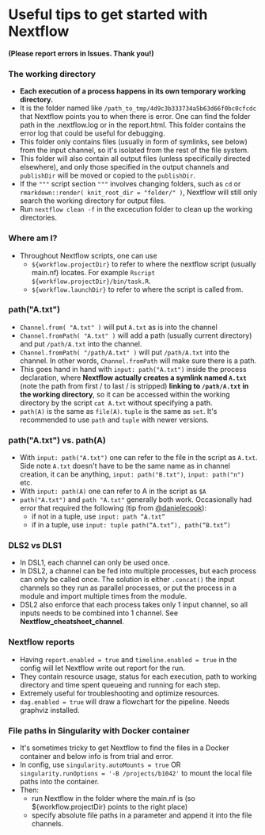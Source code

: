 # Useful tips to get started with Nextflow
**(Please report errors in Issues. Thank you!)**

### The working directory
- **Each execution of a process happens in its own temporary working directory.** 
- It is the folder named like `/path_to_tmp/4d9c3b333734a5b63d66f0bc0cfcdc` that Nextflow points you to when there is error. One can find the folder path in the .nextflow.log or in the report.html. This folder contains the error log that could be useful for debugging.
- This folder only contains files (usually in form of symlinks, see below) from the input channel, so it's isolated from the rest of the file system. 
- This folder will also contain all output files (unless specifically directed elsewhere), and only those specified in the output channels and `publishDir` will be moved or copied to the `publishDir`.
- If the `"""` script section `"""` involves changing folders, such as `cd` or `rmarkdown::render( knit_root_dir = "folder/" )`, Nextflow will still only search the working directory for output files. 
- Run `nextflow clean -f` in the excecution folder to clean up the working directories.

### Where am I?
- Throughout Nextflow scripts, one can use 
  - `${workflow.projectDir}` to refer to where the nextflow script (usually main.nf) locates. For example `Rscript ${workflow.projectDir}/bin/task.R`. 
  - `${workflow.launchDir}` to refer to where the script is called from. 

### path("A.txt")
- `Channel.from( "A.txt" )` will put `A.txt` as is into the channel 
- `Channel.fromPath( "A.txt" )` will add a path (usually current directory) and put `/path/A.txt` into the channel. 
- `Channel.fromPath( "/path/A.txt" )` will put `/path/A.txt` into the channel. In other words, `Channel.fromPath` will make sure there is a path.
- This goes hand in hand with `input: path("A.txt")` inside the process declaration, where **Nextflow actually creates a symlink named `A.txt`** (note the path from first / to last / is stripped) **linking to `/path/A.txt` in the working directory**, so it can be accessed within the working directory by the script `cat A.txt` without specifying a path.
- `path(A)` is the same as `file(A)`. `tuple` is the same as `set`. It's recommended to use `path` and `tuple` with newer versions.

### path("A.txt") vs. path(A)
- With `input: path("A.txt")` one can refer to the file in the script as `A.txt`. Side note `A.txt` doesn't have to be the same name as in channel creation, it can be anything, `input: path("B.txt")`, `input: path("n")` etc. 
- With `input: path(A)` one can refer to A in the script as `$A`
- `path("A.txt")` and `path "A.txt"` generally both work. Occasionally had error that required the following (tip from [@danielecook](https://github.com/danielecook)): 
  - if not in a tuple, use `input: path “A.txt”` 
  - if in a tuple, use `input: tuple path(“A.txt”), path(“B.txt”)`

### DLS2 vs DLS1
- In DSL1, each channel can only be used once. 
- In DSL2, a channel can be fed into multiple processes, but each process can only be called once. The solution is either `.concat()` the input channels so they run as parallel processes, or put the process in a module and import multiple times from the module.
- DSL2 also enforce that each process takes only 1 input channel, so all inputs needs to be combined into 1 channel. See **Nextflow_cheatsheet_channel**.

### Nextflow reports
- Having `report.enabled = true` and `timeline.enabled = true` in the config will let Nextflow write out report for the run. 
- They contain resource usage, status for each execution, path to working directory and time spent queueing and running for each step. 
- Extremely useful for troubleshooting and optimize resources.
- `dag.enabled = true` will draw a flowchart for the pipeline. Needs graphviz installed.

### File paths in Singularity with Docker container
- It's sometimes tricky to get Nextflow to find the files in a Docker container and below info is from trial and error.
- In config, use `singularity.autoMounts = true` OR `singularity.runOptions = '-B /projects/b1042'` to mount the local file paths into the container.
- Then:
  - run Nextflow in the folder where the main.nf is (so ${workflow.projectDir} points to the right place) 
  - specify absolute file paths in a parameter and append it into the file channels. 
